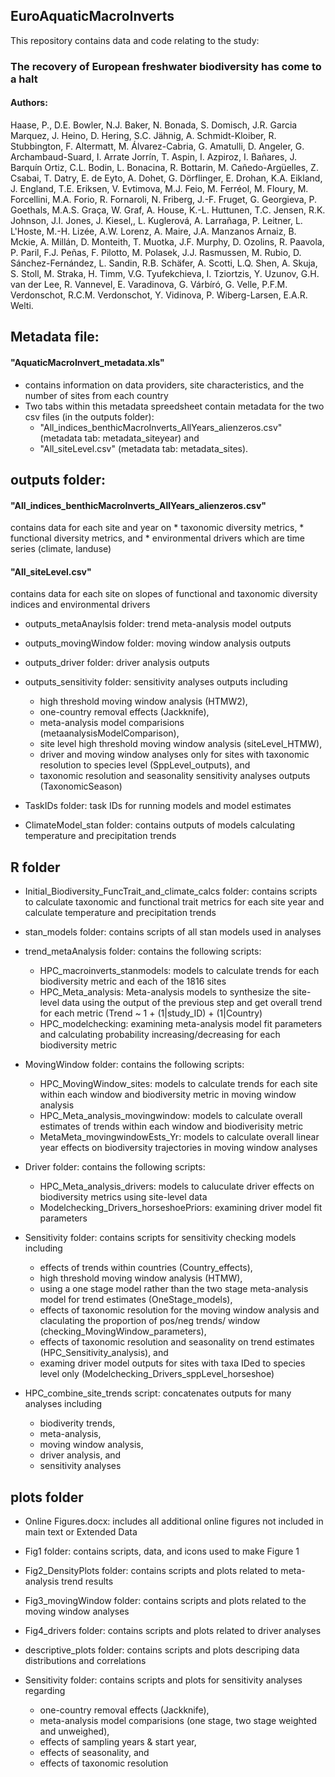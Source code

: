 ## EuroAquaticMacroInverts
This repository contains data and code relating to the study:

### **The recovery of European freshwater biodiversity has come to a halt** 

#### Authors:

Haase, P., D.E. Bowler, N.J. Baker, N. Bonada, S. Domisch, J.R. Garcia Marquez, J. Heino, D. Hering, S.C. Jähnig, A. Schmidt-Kloiber, R. Stubbington, F. Altermatt, M. Álvarez-Cabria, G. Amatulli, D. Angeler, G. Archambaud-Suard, I. Arrate Jorrín, T. Aspin, I. Azpiroz, I. Bañares, J. Barquín Ortiz, C.L. Bodin, L. Bonacina, R. Bottarin, M. Cañedo-Argüelles, Z. Csabai, T. Datry, E. de Eyto, A. Dohet, G. Dörflinger, E. Drohan, K.A. Eikland, J. England, T.E. Eriksen, V. Evtimova, M.J. Feio, M. Ferréol, M. Floury, M. Forcellini, M.A. Forio, R. Fornaroli, N. Friberg, J.-F. Fruget, G. Georgieva, P. Goethals, M.A.S. Graça, W. Graf, A. House, K.-L. Huttunen, T.C.  Jensen, R.K. Johnson, J.I. Jones, J. Kiesel,, L. Kuglerová, A. Larrañaga, P. Leitner, L. L'Hoste, M.-H. Lizée, A.W. Lorenz, A. Maire, J.A. Manzanos Arnaiz, B. Mckie, A. Millán, D. Monteith, T. Muotka, J.F. Murphy, D. Ozolins, R. Paavola, P. Paril, F.J. Peñas, F. Pilotto, M. Polasek, J.J. Rasmussen, M. Rubio, D. Sánchez-Fernández, L. Sandin, R.B. Schäfer, A. Scotti, L.Q. Shen, A. Skuja, S. Stoll, M. Straka, H. Timm, V.G. Tyufekchieva, I. Tziortzis, Y. Uzunov, G.H. van der Lee, R. Vannevel, E. Varadinova, G. Várbíró, G. Velle, P.F.M. Verdonschot, R.C.M. Verdonschot, Y. Vidinova, P. Wiberg-Larsen, E.A.R. Welti. 

## Metadata file:

#### "AquaticMacroInvert_metadata.xls" 
* contains information on data providers, site characteristics, and the number of sites from each country
* Two tabs within this metadata spreedsheet contain metadata for the two csv files (in the outputs folder):
	* "All_indices_benthicMacroInverts_AllYears_alienzeros.csv" (metadata tab: metadata_siteyear) and 
	* "All_siteLevel.csv" (metadata tab: metadata_sites).


## outputs folder:

#### "All_indices_benthicMacroInverts_AllYears_alienzeros.csv" 
contains data for each site and year on 
	* taxonomic diversity metrics, 
	* functional diversity metrics, and
	* environmental drivers which are time series (climate, landuse)

#### "All_siteLevel.csv" 
contains data for each site on slopes of functional and taxonomic diversity indices and environmental drivers

* outputs_metaAnaylsis folder:
trend meta-analysis model outputs

* outputs_movingWindow folder:
moving window analysis outputs

* outputs_driver folder:
driver analysis outputs 

* outputs_sensitivity folder: 
sensitivity analyses outputs including 
	* high threshold moving window analysis (HTMW2), 
	* one-country removal effects (Jackknife), 
	* meta-analysis model comparisions (metaanalysisModelComparison), 
	* site level high threshold moving window analysis (siteLevel_HTMW), 
	* driver and moving window analyses only for sites with taxonomic resolution to species level (SppLevel_outputs), and 
	* taxonomic resolution and seasonality sensitivity analyses outputs (TaxonomicSeason)

* TaskIDs folder:
task IDs for running models and model estimates

* ClimateModel_stan folder:
contains outputs of models calculating temperature and precipitation trends


## R folder

* Initial_Biodiversity_FuncTrait_and_climate_calcs folder:
contains scripts to calculate taxonomic and functional trait metrics for each site year and calculate temperature and precipitation trends

* stan_models folder:
contains scripts of all stan models used in analyses

* trend_metaAnalysis folder:
contains the following scripts:
	* HPC_macroinverts_stanmodels: models to calculate trends for each biodiversity metric and each of the 1816 sites
	* HPC_Meta_analysis: Meta-analysis models to synthesize the site-level data using the output of the previous step and get overall trend for each metric (Trend ~ 1 + (1|study_ID) + (1|Country)
	* HPC_modelchecking: examining meta-analysis model fit parameters and calculating probability increasing/decreasing for each biodiversity metric

* MovingWindow folder: 
contains the following scripts:
	* HPC_MovingWindow_sites: models to calculate trends for each site within each window and biodiversity metric in moving window analysis
	* HPC_Meta_analysis_movingwindow: models to calculate overall estimates of trends within each window and biodiverisity metric
	* MetaMeta_movingwindowEsts_Yr: models to calculate overall linear year effects on biodiversity trajectories in moving window analyses

* Driver folder:
contains the following scripts:
	* HPC_Meta_analysis_drivers: models to caluculate driver effects on biodiversity metrics using site-level data
	* Modelchecking_Drivers_horseshoePriors: examining driver model fit parameters

* Sensitivity folder:
contains scripts for sensitivity checking models including 
	* effects of trends within countries (Country_effects), 
	* high threshold moving window analysis (HTMW), 
	* using a one stage model rather than the two stage meta-analysis model for trend estimates (OneStage_models), 
	* effects of taxonomic resolution for the moving window analysis and claculating the proportion of pos/neg trends/ window (checking_MovingWindow_parameters), 
	* effects of taxonomic resolution and seasonality on trend estimates (HPC_Sensitivity_analysis), and 
	* examing driver model outputs for sites with taxa IDed to species level only (Modelchecking_Drivers_sppLevel_horseshoe)

* HPC_combine_site_trends script:
concatenates outputs for many analyses including 
	* biodiverity trends, 
	* meta-analysis, 
	* moving window analysis, 
	* driver analysis, and 
	* sensitivity analyses


## plots folder

* Online Figures.docx: 
includes all additional online figures not included in main text or Extended Data

* Fig1 folder: 
contains scripts, data, and icons used to make Figure 1

* Fig2_DensityPlots folder: 
contains scripts and plots related to meta-analysis trend results

* Fig3_movingWindow folder: 
contains scripts and plots related to the moving window analyses

* Fig4_drivers folder: 
contains scripts and plots related to driver analyses

* descriptive_plots folder: 
contains scripts and plots descriping data distributions and correlations

* Sensitivity folder: 
contains scripts and plots for sensitivity analyses regarding 
	* one-country removal effects (Jackknife), 
	* meta-analysis model comparisions (one stage, two stage weighted and unweighed), 
	* effects of sampling years & start year, 
	* effects of seasonality, and 
	* effects of taxonomic resolution





